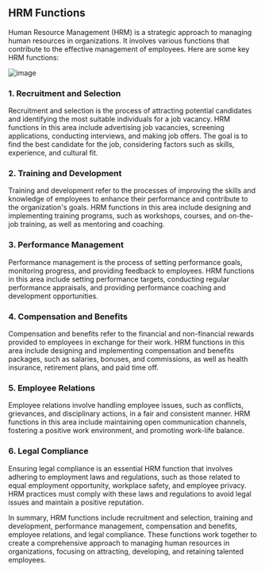 ## HRM Functions

Human Resource Management (HRM) is a strategic approach to managing human resources in organizations. It involves various functions that contribute to the effective management of employees. Here are some key HRM functions:

![image](https://github.com/Collegehive/Aims_notes/assets/159722383/661a1cd2-000e-44a8-ab9e-189a78f905f7)

### 1. Recruitment and Selection

Recruitment and selection is the process of attracting potential candidates and identifying the most suitable individuals for a job vacancy. HRM functions in this area include advertising job vacancies, screening applications, conducting interviews, and making job offers. The goal is to find the best candidate for the job, considering factors such as skills, experience, and cultural fit.

### 2. Training and Development

Training and development refer to the processes of improving the skills and knowledge of employees to enhance their performance and contribute to the organization's goals. HRM functions in this area include designing and implementing training programs, such as workshops, courses, and on-the-job training, as well as mentoring and coaching.

### 3. Performance Management

Performance management is the process of setting performance goals, monitoring progress, and providing feedback to employees. HRM functions in this area include setting performance targets, conducting regular performance appraisals, and providing performance coaching and development opportunities.

### 4. Compensation and Benefits

Compensation and benefits refer to the financial and non-financial rewards provided to employees in exchange for their work. HRM functions in this area include designing and implementing compensation and benefits packages, such as salaries, bonuses, and commissions, as well as health insurance, retirement plans, and paid time off.

### 5. Employee Relations

Employee relations involve handling employee issues, such as conflicts, grievances, and disciplinary actions, in a fair and consistent manner. HRM functions in this area include maintaining open communication channels, fostering a positive work environment, and promoting work-life balance.

### 6. Legal Compliance

Ensuring legal compliance is an essential HRM function that involves adhering to employment laws and regulations, such as those related to equal employment opportunity, workplace safety, and employee privacy. HRM practices must comply with these laws and regulations to avoid legal issues and maintain a positive reputation.

In summary, HRM functions include recruitment and selection, training and development, performance management, compensation and benefits, employee relations, and legal compliance. These functions work together to create a comprehensive approach to managing human resources in organizations, focusing on attracting, developing, and retaining talented employees.
